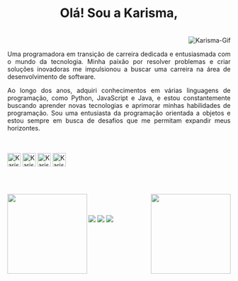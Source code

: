 <h1 align=center> Olá! Sou a Karisma,</h1>
<br>

<img align="right" alt="Karisma-Gif" src="https://i.picasion.com/pic92/ac116223271da7c512d9fac84325b9fa.gif"/>

<br>
<p align="justify">Uma programadora em transição de carreira dedicada e entusiasmada com o mundo da tecnologia. Minha paixão por resolver problemas e criar soluções inovadoras me impulsionou a buscar uma carreira na área de desenvolvimento de software.</p>
<p align="justify"> Ao longo dos anos, adquiri conhecimentos em várias linguagens de programação, como Python, JavaScript e Java, e estou constantemente buscando aprender novas tecnologias e aprimorar minhas habilidades de programação. Sou uma entusiasta da programação orientada a objetos e estou sempre em busca de desafios que me permitam expandir meus horizontes.</p>
<br>

<div style="display: inline_block"><br>
  <img align="center" alt="Karisma-Js" height="30" widht="40" src="https://cdn.jsdelivr.net/gh/devicons/devicon/icons/javascript/javascript-plain.svg"/>
  <img align="center" alt="Karisma-Js" height="30" widht="40" src="https://cdn.jsdelivr.net/gh/devicons/devicon/icons/html5/html5-plain.svg"/>
  <img align="center" alt="Karisma-Js" height="30" widht="40" src="https://cdn.jsdelivr.net/gh/devicons/devicon/icons/css3/css3-plain.svg"/>
  <img align="center" alt="Karisma-Js" height="30" widht="40" src="https://cdn.jsdelivr.net/gh/devicons/devicon/icons/react/react-original.svg"/>
 </div>
 
 <br><br>
 
<div>
<a href="https://github.com/karismasousa">
  <img height="180em" align="left" src="https://github-readme-stats.vercel.app/api?username=karismasousa&show_icons=true&theme=dracula&include_all_commits=true&count_private=true"/>
  <img height="180em" align="right" src="https://github-readme-stats.vercel.app/api/top-langs/?username=karismasousa&layout=compact&langs_cout=16&theme=dracula"/>
  </a>
</div>

<br><br>
<div>
  <a href="https://www.linkedin.com/in/karismaalves/" target="_blank"><img src="https://img.shields.io/badge/LinkedIn-0077B5?style=for-the-badge&logo=linkedin&logoColor=white" target="_blank"></a>
   <a href="https://mail.google.com/mail/u/0/?tab=rm&ogbl#inbox" target="_blank"><img src="https://img.shields.io/badge/Gmail-D14836?style=for-the-badge&logo=gmail&logoColor=white" target="_blank"></a>
   <a href="https://discord.com/store" target="_blank"><img src="https://img.shields.io/badge/Discord-7289DA?style=for-the-badge&logo=discord&logoColor=white" target="_blank"></a>
   </div>  

